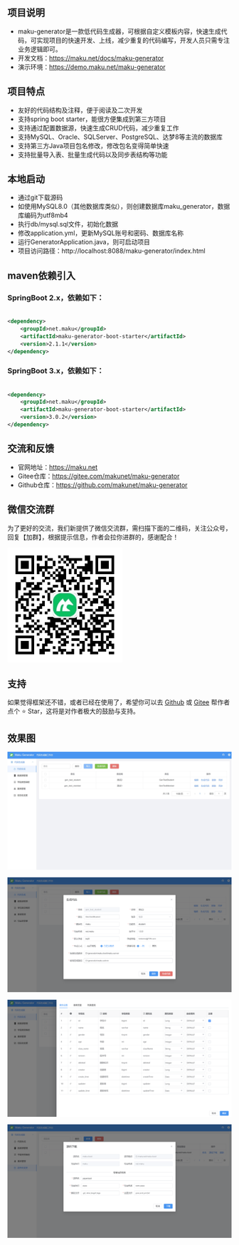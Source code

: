 ## 项目说明

- maku-generator是一款低代码生成器，可根据自定义模板内容，快速生成代码，可实现项目的快速开发、上线，减少重复的代码编写，开发人员只需专注业务逻辑即可。
- 开发文档：https://maku.net/docs/maku-generator
- 演示环境：https://demo.maku.net/maku-generator

## 项目特点

- 友好的代码结构及注释，便于阅读及二次开发
- 支持spring boot starter，能很方便集成到第三方项目
- 支持通过配置数据源，快速生成CRUD代码，减少重复工作
- 支持MySQL、Oracle、SQLServer、PostgreSQL、达梦8等主流的数据库
- 支持第三方Java项目包名修改，修改包名变得简单快速
- 支持批量导入表、批量生成代码以及同步表结构等功能

## 本地启动

- 通过git下载源码
- 如使用MySQL8.0（其他数据库类似），则创建数据库maku_generator，数据库编码为utf8mb4
- 执行db/mysql.sql文件，初始化数据
- 修改application.yml，更新MySQL账号和密码、数据库名称
- 运行GeneratorApplication.java，则可启动项目
- 项目访问路径：http://localhost:8088/maku-generator/index.html

## maven依赖引入

### SpringBoot 2.x，依赖如下：

```xml

<dependency>
    <groupId>net.maku</groupId>
    <artifactId>maku-generator-boot-starter</artifactId>
    <version>2.1.1</version>
</dependency>
```

### SpringBoot 3.x，依赖如下：

```xml

<dependency>
    <groupId>net.maku</groupId>
    <artifactId>maku-generator-boot-starter</artifactId>
    <version>3.0.2</version>
</dependency>
```

## 交流和反馈

- 官网地址：https://maku.net
- Gitee仓库：https://gitee.com/makunet/maku-generator
- Github仓库：https://github.com/makunet/maku-generator

## 微信交流群

为了更好的交流，我们新提供了微信交流群，需扫描下面的二维码，关注公众号，回复【加群】，根据提示信息，作者会拉你进群的，感谢配合！

![输入图片说明](images/qrcode.png)

## 支持

如果觉得框架还不错，或者已经在使用了，希望你可以去 [Github](https://github.com/makunet/maku-generator)
或 [Gitee](https://gitee.com/makunet/maku-generator) 帮作者点个 ⭐ Star，这将是对作者极大的鼓励与支持。

## 效果图

![输入图片说明](images/1.png)

![输入图片说明](images/2.png)

![输入图片说明](images/3.png)

![输入图片说明](images/4.png)